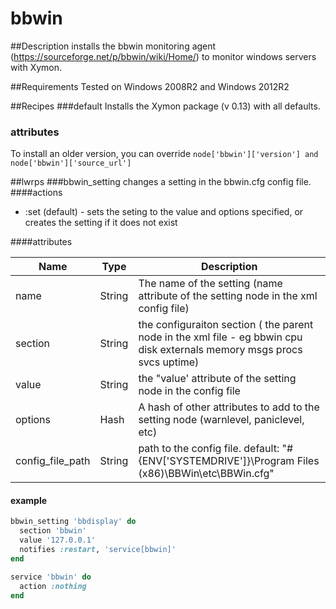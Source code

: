 # bbwin

##Description
installs the bbwin monitoring agent (https://sourceforge.net/p/bbwin/wiki/Home/) to monitor windows servers with Xymon.

##Requirements
Tested on Windows 2008R2 and Windows 2012R2

##Recipes
###default
Installs the Xymon package (v 0.13) with all defaults.  
### attributes
To install an older version, you can override ```node['bbwin']['version'] and node['bbwin']['source_url']```

##lwrps
###bbwin_setting
changes a setting in the bbwin.cfg config file.
####actions
* :set (default) - sets the seting to the value and options specified, or creates the setting if it does not exist

####attributes

| Name | Type | Description | 
|------|------|-------------|
| name | String | The name of the setting (name attribute of the setting node in the xml config file) |
| section | String | the configuraiton section ( the parent node in the xml file - eg bbwin cpu disk externals memory msgs procs svcs uptime) |
| value | String | the "value' attribute of the setting node in the config file |
| options | Hash | A hash of other attributes to add to the setting node (warnlevel, paniclevel, etc) |
| config_file_path | String| path to the config file.   default: "#{ENV['SYSTEMDRIVE']}\\Program Files (x86)\\BBWin\\etc\\BBWin.cfg" |

#### example
```ruby
bbwin_setting 'bbdisplay' do
  section 'bbwin'
  value '127.0.0.1'
  notifies :restart, 'service[bbwin]'
end

service 'bbwin' do
  action :nothing
end
```
